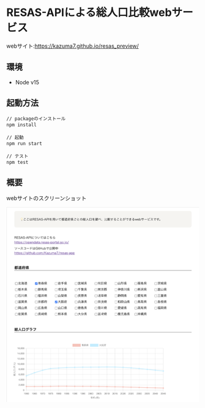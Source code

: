 # RESAS-APIによる総人口比較webサービス

webサイト:https://kazuma7.github.io/resas_preview/

## 環境
- Node v15

## 起動方法

```
// packageのインストール
npm install

// 起動
npm run start

// テスト
npm test
```

## 概要
webサイトのスクリーンショット
<p align="center">
<img src="./img/workResImg.png" alt="画像" />
</p>

